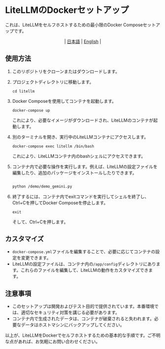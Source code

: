 # LiteLLMのDockerセットアップ

これは、LiteLLMをセルフホストするための最小限のDocker Composeセットアップです。

<div align="center">

 | [日本語](README_JP.md) | [English](README.md) |

</div>

## 使用方法

1. このリポジトリをクローンまたはダウンロードします。

2. プロジェクトディレクトリに移動します。

   ```
   cd litellm
   ```

3. Docker Composeを使用してコンテナを起動します。

   ```
   docker-compose up
   ```

   これにより、必要なイメージがダウンロードされ、LiteLLMのコンテナが起動します。

4. 別のターミナルを開き、実行中のLiteLLMコンテナにアクセスします。

   ```
   docker-compose exec litellm /bin/bash
   ```

   これにより、LiteLLMコンテナ内のbashシェルにアクセスできます。

5. コンテナ内で必要な操作を実行します。例えば、LiteLLMの設定ファイルを編集したり、追加のパッケージをインストールしたりできます。
   ```bash

   python /demo/demo_gemini.py 
   ```

1. 終了するには、コンテナ内でexitコマンドを実行してシェルを終了し、Ctrl+Cを押してDocker Composeを停止します。

   ```
   exit
   ```

   そして、Ctrl+Cを押します。

## カスタマイズ

- `docker-compose.yml`ファイルを編集することで、必要に応じてコンテナの設定を変更できます。
- LiteLLMの設定ファイルは、コンテナ内の`/app/config`ディレクトリにあります。これらのファイルを編集して、LiteLLMの動作をカスタマイズできます。

## 注意事項

- このセットアップは開発およびテスト目的で提供されています。本番環境では、適切なセキュリティ対策を講じる必要があります。
- コンテナ内で生成されたデータは、コンテナが破棄されると失われます。必要なデータはホストマシンにバックアップしてください。

以上が、LiteLLMをDockerでセルフホストするための基本的な手順です。ご不明な点があれば、お気軽にお問い合わせください。